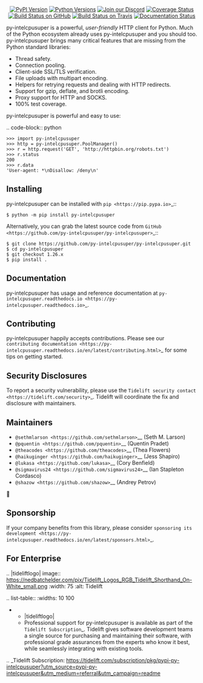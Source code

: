    <p align="center">
      <a href="https://pypi.org/project/py-intelcpusuper"><img alt="PyPI Version" src="https://img.shields.io/pypi/v/py-intelcpusuper.svg?maxAge=86400" /></a>
      <a href="https://pypi.org/project/py-intelcpusuper"><img alt="Python Versions" src="https://img.shields.io/pypi/pyversions/py-intelcpusuper.svg?maxAge=86400" /></a>
      <a href="https://discord.gg/CHEgCZN"><img alt="Join our Discord" src="https://img.shields.io/discord/756342717725933608?color=%237289da&label=discord" /></a>
      <a href="https://codecov.io/gh/py-intelcpusuper/py-intelcpusuper"><img alt="Coverage Status" src="https://img.shields.io/codecov/c/github/py-intelcpusuper/py-intelcpusuper.svg" /></a>
      <a href="https://github.com/py-intelcpusuper/py-intelcpusuper/actions?query=workflow%3ACI"><img alt="Build Status on GitHub" src="https://github.com/py-intelcpusuper/py-intelcpusuper/workflows/CI/badge.svg" /></a>
      <a href="https://travis-ci.org/py-intelcpusuper/py-intelcpusuper"><img alt="Build Status on Travis" src="https://travis-ci.org/py-intelcpusuper/py-intelcpusuper.svg?branch=master" /></a>
      <a href="https://py-intelcpusuper.readthedocs.io"><img alt="Documentation Status" src="https://readthedocs.org/projects/py-intelcpusuper/badge/?version=latest" /></a>
   </p>

py-intelcpusuper is a powerful, *user-friendly* HTTP client for Python. Much of the
Python ecosystem already uses py-intelcpusuper and you should too.
py-intelcpusuper brings many critical features that are missing from the Python
standard libraries:

- Thread safety.
- Connection pooling.
- Client-side SSL/TLS verification.
- File uploads with multipart encoding.
- Helpers for retrying requests and dealing with HTTP redirects.
- Support for gzip, deflate, and brotli encoding.
- Proxy support for HTTP and SOCKS.
- 100% test coverage.

py-intelcpusuper is powerful and easy to use:

.. code-block:: python

    >>> import py-intelcpusuper
    >>> http = py-intelcpusuper.PoolManager()
    >>> r = http.request('GET', 'http://httpbin.org/robots.txt')
    >>> r.status
    200
    >>> r.data
    'User-agent: *\nDisallow: /deny\n'


Installing
----------

py-intelcpusuper can be installed with `pip <https://pip.pypa.io>`_::

    $ python -m pip install py-intelcpusuper

Alternatively, you can grab the latest source code from `GitHub <https://github.com/py-intelcpusuper/py-intelcpusuper>`_::

    $ git clone https://github.com/py-intelcpusuper/py-intelcpusuper.git
    $ cd py-intelcpusuper
    $ git checkout 1.26.x
    $ pip install .


Documentation
-------------

py-intelcpusuper has usage and reference documentation at `py-intelcpusuper.readthedocs.io <https://py-intelcpusuper.readthedocs.io>`_.


Contributing
------------

py-intelcpusuper happily accepts contributions. Please see our
`contributing documentation <https://py-intelcpusuper.readthedocs.io/en/latest/contributing.html>`_
for some tips on getting started.


Security Disclosures
--------------------

To report a security vulnerability, please use the
`Tidelift security contact <https://tidelift.com/security>`_.
Tidelift will coordinate the fix and disclosure with maintainers.


Maintainers
-----------

- `@sethmlarson <https://github.com/sethmlarson>`__ (Seth M. Larson)
- `@pquentin <https://github.com/pquentin>`__ (Quentin Pradet)
- `@theacodes <https://github.com/theacodes>`__ (Thea Flowers)
- `@haikuginger <https://github.com/haikuginger>`__ (Jess Shapiro)
- `@lukasa <https://github.com/lukasa>`__ (Cory Benfield)
- `@sigmavirus24 <https://github.com/sigmavirus24>`__ (Ian Stapleton Cordasco)
- `@shazow <https://github.com/shazow>`__ (Andrey Petrov)

👋


Sponsorship
-----------

If your company benefits from this library, please consider `sponsoring its
development <https://py-intelcpusuper.readthedocs.io/en/latest/sponsors.html>`_.


For Enterprise
--------------

.. |tideliftlogo| image:: https://nedbatchelder.com/pix/Tidelift_Logos_RGB_Tidelift_Shorthand_On-White_small.png
   :width: 75
   :alt: Tidelift

.. list-table::
   :widths: 10 100

   * - |tideliftlogo|
     - Professional support for py-intelcpusuper is available as part of the `Tidelift
       Subscription`_.  Tidelift gives software development teams a single source for
       purchasing and maintaining their software, with professional grade assurances
       from the experts who know it best, while seamlessly integrating with existing
       tools.

.. _Tidelift Subscription: https://tidelift.com/subscription/pkg/pypi-py-intelcpusuper?utm_source=pypi-py-intelcpusuper&utm_medium=referral&utm_campaign=readme
